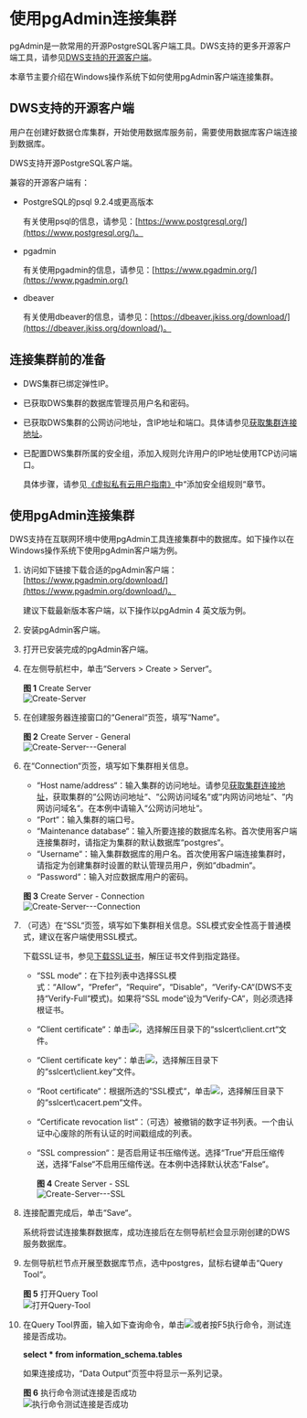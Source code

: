 # 使用pgAdmin连接集群<a name="dws_01_0090"></a>

pgAdmin是一款常用的开源PostgreSQL客户端工具。DWS支持的更多开源客户端工具，请参见[DWS支持的开源客户端](使用pgAdmin连接集群.md#section6082040915224)。

本章节主要介绍在Windows操作系统下如何使用pgAdmin客户端连接集群。

## DWS支持的开源客户端<a name="section6082040915224"></a>

用户在创建好数据仓库集群，开始使用数据库服务前，需要使用数据库客户端连接到数据库。

DWS支持开源PostgreSQL客户端。

兼容的开源客户端有：

-   PostgreSQL的psql 9.2.4或更高版本

    有关使用psql的信息，请参见：[https://www.postgresql.org/](https://www.postgresql.org/)。

-   pgadmin

    有关使用pgadmin的信息，请参见：[https://www.pgadmin.org/](https://www.pgadmin.org/)

-   dbeaver

    有关使用dbeaver的信息，请参见：[https://dbeaver.jkiss.org/download/](https://dbeaver.jkiss.org/download/)。


## 连接集群前的准备<a name="section5781841515252"></a>

-   DWS集群已绑定弹性IP。
-   已获取DWS集群的数据库管理员用户名和密码。
-   已获取DWS集群的公网访问地址，含IP地址和端口。具体请参见[获取集群连接地址](获取集群连接地址.md)。
-   已配置DWS集群所属的安全组，添加入规则允许用户的IP地址使用TCP访问端口。

    具体步骤，请参见[《虚拟私有云用户指南》](https://support.huaweicloud.com/vpc/index.html)中“添加安全组规则“章节。


## 使用pgAdmin连接集群<a name="section2825650154610"></a>

DWS支持在互联网环境中使用pgAdmin工具连接集群中的数据库。如下操作以在Windows操作系统下使用pgAdmin客户端为例。

1.  访问如下链接下载合适的pgAdmin客户端：[https://www.pgadmin.org/download/](https://www.pgadmin.org/download/)。

    建议下载最新版本客户端，以下操作以pgAdmin 4 英文版为例。

2.  安装pgAdmin客户端。
3.  打开已安装完成的pgAdmin客户端。
4.  在左侧导航栏中，单击“Servers \> Create \> Server“。

    **图 1**  Create Server<a name="fig4135152881614"></a>  
    ![](figures/Create-Server.png "Create-Server")

5.  在创建服务器连接窗口的“General“页签，填写“Name“。

    **图 2**  Create Server - General<a name="fig963819507256"></a>  
    ![](figures/Create-Server---General.png "Create-Server---General")

6.  在“Connection“页签，填写如下集群相关信息。

    -   “Host name/address“：输入集群的访问地址。请参见[获取集群连接地址](获取集群连接地址.md)，获取集群的“公网访问地址“、“公网访问域名“或“内网访问地址“、“内网访问域名“。在本例中请输入“公网访问地址“。
    -   “Port“：输入集群的端口号。
    -   “Maintenance database“：输入所要连接的数据库名称。首次使用客户端连接集群时，请指定为集群的默认数据库“postgres“。
    -   “Username“：输入集群数据库的用户名。首次使用客户端连接集群时，请指定为创建集群时设置的默认管理员用户，例如“dbadmin“。
    -   “Password“：输入对应数据库用户的密码。

    **图 3**  Create Server - Connection<a name="fig6345703119"></a>  
    ![](figures/Create-Server---Connection.png "Create-Server---Connection")

7.  （可选）在“SSL“页签，填写如下集群相关信息。SSL模式安全性高于普通模式，建议在客户端使用SSL模式。

    下载SSL证书，参见[下载SSL证书](下载SSL证书.md)，解压证书文件到指定路径。

    -   “SSL mode“：在下拉列表中选择SSL模式：“Allow“，“Prefer“，“Require“，“Disable“，“Verify-CA“\(DWS不支持“Verify-Full“模式\)。如果将“SSL mode“设为“Verify-CA“，则必须选择根证书。
    -   “Client certificate“：单击![](figures/zh-cn_image_0114158126.png)，选择解压目录下的“sslcert\\client.crt“文件。
    -   “Client certificate key“：单击![](figures/zh-cn_image_0114160107.png)，选择解压目录下的“sslcert\\client.key“文件。
    -   “Root certificate“：根据所选的“SSL模式“，单击![](figures/zh-cn_image_0114160107.png)，选择解压目录下的“sslcert\\cacert.pem“文件。
    -   “Certificate revocation list“：（可选）被撤销的数字证书列表。一个由认证中心废除的所有认证的时间戳组成的列表。
    -   “SSL compression“：是否启用证书压缩传送。选择“True“开启压缩传送，选择“False“不启用压缩传送。在本例中选择默认状态“False“。

        **图 4**  Create Server - SSL<a name="fig42341644105716"></a>  
        ![](figures/Create-Server---SSL.png "Create-Server---SSL")


8.  连接配置完成后，单击“Save“。

    系统将尝试连接集群数据库，成功连接后在左侧导航栏会显示刚创建的DWS服务数据库。

9.  左侧导航栏节点开展至数据库节点，选中postgres，鼠标右键单击“Query Tool“。

    **图 5**  打开Query Tool<a name="fig1929235674320"></a>  
    ![](figures/打开Query-Tool.png "打开Query-Tool")

10. 在Query Tool界面，输入如下查询命令，单击![](figures/zh-cn_image_0106894577.png)或者按F5执行命令，测试连接是否成功。

    **select \* from information\_schema.tables**

    如果连接成功，“Data Output“页签中将显示一系列记录。

    **图 6**  执行命令测试连接是否成功<a name="fig76754330557"></a>  
    ![](figures/执行命令测试连接是否成功.png "执行命令测试连接是否成功")


